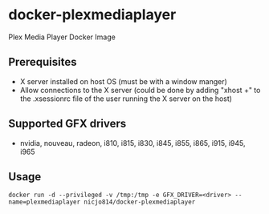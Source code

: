 # docker-plexmediaplayer
Plex Media Player Docker Image

## Prerequisites
* X server installed on host OS (must be with a window manger)
* Allow connections to the X server (could be done by adding "xhost +" to the .xsessionrc file of the user running the X server on the host)

## Supported GFX drivers
* nvidia, nouveau, radeon, i810, i815, i830, i845, i855, i865, i915, i945, i965


## Usage
```
docker run -d --privileged -v /tmp:/tmp -e GFX_DRIVER=<driver> --name=plexmediaplayer nicjo814/docker-plexmediaplayer
```

